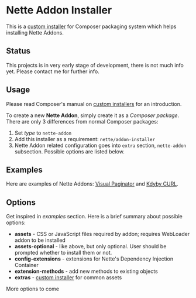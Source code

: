 # Nette Addon Installer

This is a [custom installer](http://getcomposer.org/doc/articles/custom-installers.md) for Composer packaging system which
helps installing Nette Addons.



## Status

This projects is in very early stage of development, there is not much info yet.
Please contact me for further info.



## Usage

Please read Composer's manual on [custom installers](http://getcomposer.org/doc/articles/custom-installers.md) for an introduction.

To create a new **Nette Addon**, simply create it as a *Composer package*. There are only 3 differences from normal Composer packages:

1. Set *type* to `nette-addon`
2. Add this installer as a requirement: `nette/addon-installer`
3. Nette Addon related configuration goes into `extra` section, `nette-addon` subsection. Possible options are listed below.



## Examples

Here are examples of Nette Addons: [Visual Paginator](https://github.com/juzna/nette-visual-paginator/blob/master/composer.json)
and [Kdyby CURL](https://github.com/juzna/nette-visual-paginator/blob/master/composer.json).



## Options

Get inspired in *examples* section. Here is a brief summary about possible options:

- **assets** - CSS or JavaScript files required by addon; requires WebLoader addon to be installed
- **assets-optional** - like above, but only optional. User should be prompted whether to install them or not.
- **config-extensions** - extensions for Nette's Dependency Injection Container
- **extension-methods** - add new methods to existing objects
- **extras** - [custom installer](https://github.com/juzna/nette-extras) for common assets

More options to come

